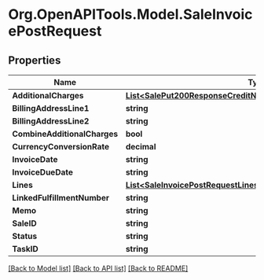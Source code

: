 # Org.OpenAPITools.Model.SaleInvoicePostRequest

## Properties

Name | Type | Description | Notes
------------ | ------------- | ------------- | -------------
**AdditionalCharges** | [**List&lt;SalePut200ResponseCreditNotesInnerAdditionalChargesInner&gt;**](SalePut200ResponseCreditNotesInnerAdditionalChargesInner.md) |  | [optional] 
**BillingAddressLine1** | **string** |  | [optional] 
**BillingAddressLine2** | **string** |  | [optional] 
**CombineAdditionalCharges** | **bool** |  | [optional] 
**CurrencyConversionRate** | **decimal** |  | [optional] 
**InvoiceDate** | **string** |  | [optional] 
**InvoiceDueDate** | **string** |  | [optional] 
**Lines** | [**List&lt;SaleInvoicePostRequestLinesInner&gt;**](SaleInvoicePostRequestLinesInner.md) |  | [optional] 
**LinkedFulfillmentNumber** | **string** |  | [optional] 
**Memo** | **string** |  | [optional] 
**SaleID** | **string** |  | [optional] 
**Status** | **string** |  | [optional] 
**TaskID** | **string** |  | [optional] 

[[Back to Model list]](../README.md#documentation-for-models) [[Back to API list]](../README.md#documentation-for-api-endpoints) [[Back to README]](../README.md)

